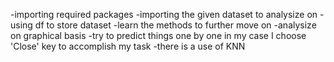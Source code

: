 -importing required packages
-importing the given dataset to analysize on
-using df to store dataset
-learn the methods to further move on
-analysize on graphical basis
-try to predict things one by one in my case I choose 'Close' key to accomplish my task
-there is a use of KNN
